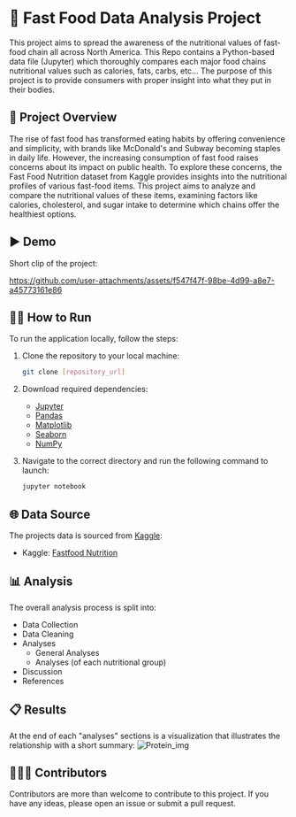 # 🍔 Fast Food Data Analysis Project
This project aims to spread the awareness of the nutritional values of fast-food chain all across North America. This Repo contains a Python-based data file (Jupyter) which thoroughly compares each major food chains nutritional values such as calories, fats, carbs, etc... The purpose of this project is to provide consumers with proper insight into what they put in their bodies.

## 🔎 Project Overview
The rise of fast food has transformed eating habits by offering convenience and simplicity, with brands like McDonald's and Subway becoming staples in daily life. However, the increasing consumption of fast food raises concerns about its impact on public health. To explore these concerns, the Fast Food Nutrition dataset from Kaggle provides insights into the nutritional profiles of various fast-food items. This project aims to analyze and compare the nutritional values of these items, examining factors like calories, cholesterol, and sugar intake to determine which chains offer the healthiest options.

## ▶️ Demo
Short clip of the project:


https://github.com/user-attachments/assets/f547f47f-98be-4d99-a8e7-a45773161e86



## 🏃‍♂️ How to Run

To run the application locally, follow the steps:

1. Clone the repository to your local machine:

    ```bash
    git clone [repository_url]
    ```
    
2. Download required dependencies:
   - [Jupyter](https://jupyter.org/)
   - [Pandas](https://pandas.pydata.org/)
   - [Matplotlib](https://matplotlib.org/)
   - [Seaborn](https://seaborn.pydata.org/)
   - [NumPy](https://numpy.org/)
     
4. Navigate to the correct directory and run the following command to launch:
   ```bash
   jupyter notebook
   ```

## 🌐 Data Source
The projects data is sourced from [Kaggle](https://www.kaggle.com/datasets):
- Kaggle: [Fastfood Nutrition](https://www.kaggle.com/datasets/ulrikthygepedersen/fastfood-nutrition/)

## 📊 Analysis
The overall analysis process is split into:
- Data Collection
- Data Cleaning
- Analyses
  - General Analyses
  - Analyses (of each nutritional group)
- Discussion
- References

## 📋 Results
At the end of each "analyses" sections is a visualization that illustrates the relationship with a short summary: 
![Protein_img](https://github.com/user-attachments/assets/579c767e-b6b2-45a8-b083-98791aac19d2)

## 🧑‍🤝‍🧑 Contributors
Contributors are more than welcome to contribute to this project. If you have any ideas, please open an issue or submit a pull request.
